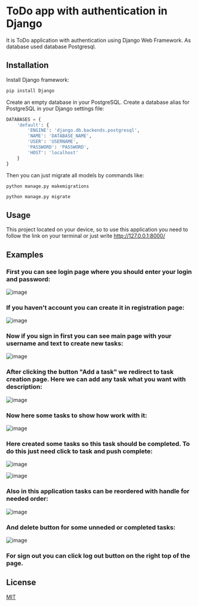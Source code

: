 # ToDo app with authentication in Django
It is ToDo application with authentication using Django Web Framework. As database used database Postgresql.

## Installation
Install Django framework:
```bash
pip install Django
```
Create an empty database in your PostgreSQL. Create a database alias for PostgreSQL in your Django settings file:
```python
DATABASES = {
    'default': {
        'ENGINE': 'django.db.backends.postgresql',
        'NAME': 'DATABASE_NAME',
        'USER': 'USERNAME',
        'PASSWORD': 'PASSWORD',
        'HOST': 'localhost'
    }
}
```
Then you can just migrate all models by commands like:
```bash
python manage.py makemigrations
```
```
python manage.py migrate
```
## Usage
This project located on your device, so to use this application you need to follow the link on your terminal or just write http://127.0.0.1:8000/

## Examples
### First you can see login page where you should enter your login and password:

![image](https://user-images.githubusercontent.com/72498812/150188449-ab7a2649-2f22-44c9-a3c6-73d4426a2bef.png)

### If you haven't account you can create it in registration page:

![image](https://user-images.githubusercontent.com/72498812/150188653-2ed0fe26-38ae-45d8-bb6f-161ec1c1cfb3.png)

### Now if you sign in first you can see main page with your username and text to create new tasks:

![image](https://user-images.githubusercontent.com/72498812/150189052-3d372a3d-e13f-4be0-b8b0-25491f1dd34f.png)

### After clicking the button "Add a task" we redirect to task creation page. Here we can add any task what you want with description:

![image](https://user-images.githubusercontent.com/72498812/150189929-61dcee71-3868-495a-90c7-9bc525f34b35.png)

### Now here some tasks to show how work with it:

![image](https://user-images.githubusercontent.com/72498812/150190515-c2ead4a1-3c96-4410-b54b-39528eca3442.png)

### Here created some tasks so this task should be completed. To do this just need click to task and push complete:

![image](https://user-images.githubusercontent.com/72498812/150191141-1a09e86c-067f-43b5-9ba9-2d98b1857dd5.png)

![image](https://user-images.githubusercontent.com/72498812/150191149-3691012e-b82e-4e68-94dc-c5eab28bc51d.png)

### Also in this application tasks can be reordered with handle for needed order:

![image](https://user-images.githubusercontent.com/72498812/150191739-3951b939-f554-4753-b6fc-3e8ecf6bf889.png)

### And delete button for some unneded or completed tasks:

![image](https://user-images.githubusercontent.com/72498812/150191986-b7c18cfb-9bce-4ecd-ba71-997acf3d5599.png)

### For sign out you can click log out button on the right top of the page.

## License
[MIT](https://choosealicense.com/licenses/mit/)

